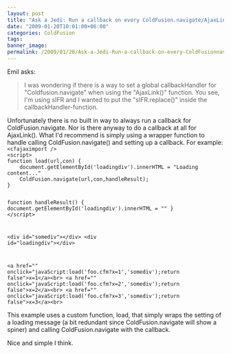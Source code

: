 ```yaml
---
layout: post
title: "Ask a Jedi: Run a callback on every ColdFusion.navigate/AjaxLink"
date: "2009-01-20T10:01:00+06:00"
categories: ColdFusion 
tags: 
banner_image: 
permalink: /2009/01/20/Ask-a-Jedi-Run-a-callback-on-every-ColdFusionnavigateAjaxLink
---
```


Emil asks:

<blockquote>
<p>
I was wondering if there is a way to set a global callbackHandler for "Coldfusion.navigate" when using the
"AjaxLink()" function. You see, I'm using sIFR and I wanted to put the "sIFR.replace()" inside the callbackHandler-function.
</p>
</blockquote>
<!--more-->
Unfortunately there is no built in way to always run a callback for ColdFusion.navigate. Nor is there anyway to do a callback at all for AjaxLink(). What I'd recommend is simply using a wrapper function to handle calling ColdFusion.navigate() and setting up a callback. For example:

<code>
&lt;cfajaximport /&gt;
&lt;script&gt;
function load(url,con) {
	document.getElementById('loadingdiv').innerHTML = "Loading content..."
	ColdFusion.navigate(url,con,handleResult);	
}

function handleResult() {
	document.getElementById('loadingdiv').innerHTML = ""
}
&lt;/script&gt;

&lt;div id="somediv"&gt;&lt;/div&gt;
&lt;div id="loadingdiv"&gt;&lt;/div&gt;

&lt;a href="" onclick="javaScript:load('foo.cfm?x=1','somediv');return false"&gt;x=1&lt;/a&gt;&lt;br&gt;
&lt;a href="" onclick="javaScript:load('foo.cfm?x=2','somediv');return false"&gt;x=2&lt;/a&gt;&lt;br&gt;
&lt;a href="" onclick="javaScript:load('foo.cfm?x=3','somediv');return false"&gt;x=3&lt;/a&gt;&lt;br&gt;
</code>

This example uses a custom function, load, that simply wraps the setting of a loading message (a bit redundant since ColdFusion.navigate will show a spiner) and calling ColdFusion.navigate with the callback.

Nice and simple I think.